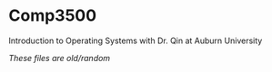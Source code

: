 # Comp3500

Introduction to Operating Systems with Dr. Qin at Auburn University

*These files are old/random*
